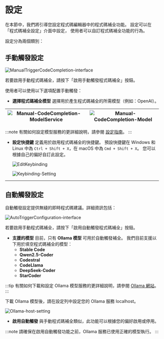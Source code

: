 # 設定

在本節中，我們將引導您設定程式碼編輯器中的程式碼補全功能。
設定可以在「程式碼補全設定」介面中設定，
使用者可以自訂程式碼補全功能的行為。

設定分為兩個類別：

## 手動觸發設定

![ManualTriggerCodeCompletion-interface](/img/codeEditor/ManualTriggerCodeCompletion-interface.png)

若要啟用手動程式碼補全，請按下「啟用手動觸發程式碼補全」按鈕。

使用者可以使用以下選項配置手動觸發：

- **選擇程式碼補全模型**
  選擇用於產生程式碼補全的所需模型（例如：OpenAI）。

| ![Manual-CodeCompletion-ModelService](/img/codeEditor/ManualCodeCompletion-ModelService.png) | ![Manual-CodeCompletion-Model](/img/codeEditor/Manual-CodeCompletion-Model.png) |
|----------------------------------------------------------------------------------------------|---------------------------------------------------------------------------------|

:::note
有關如何設定模型服務的更詳細說明，請參閱 [設定指南](/docs/getting-started/configuration.md)。
:::

- **設定快捷鍵**
  定義用於啟用程式碼補全的快捷鍵。
  預設快捷鍵在 Windows 和 Linux 中為 `Ctrl + Shift + X`，在 macOS 中為 `Cmd + Shift + X`。
  您可以根據自己的偏好自訂此設定。

  ![EditKeybinding](/img/codeEditor/ManualCodeCompletion-EditKeybinding-button.png)

  ![Keybinding-Setting](/img/codeEditor/ManualCodeCompletion-Keybinding-Setting.png)

---

## 自動觸發設定

自動觸發設定提供無縫的即時程式碼建議。詳細資訊包括：

![AutoTriggerConfiguration-interface](/img/codeEditor/AutoTriggerConfiguration-interface.png)

若要啟用手動程式碼補全，請按下「啟用自動觸發程式碼補全」按鈕。

- **支援的模型**
  目前，只有 **Ollama 模型** 可用於自動觸發補全。
  我們目前支援以下用於填空程式碼補全的模型：
    - **Stable Code**
    - **Qwen2.5-Coder**
    - **Codestral**
    - **CodeLlama**
    - **DeepSeek-Coder**
    - **StarCoder**

:::tip
有關如何下載和設定 Ollama 模型服務的更詳細說明，請參閱 [Ollama 網站](https://ollama.com/)。
:::

下載 Ollama 模型後，請在設定列中設定您的 Ollama 服務 localhost。

![Ollama-host-setting](/img/codeEditor/Ollama-host-setting.png)

- **啟用自動觸發**
  與手動程式碼補全類似，此功能可以根據您的偏好啟用或停用。

:::note
請確保在啟用自動觸發功能之前，Ollama 服務已使用正確的模型執行。
:::

